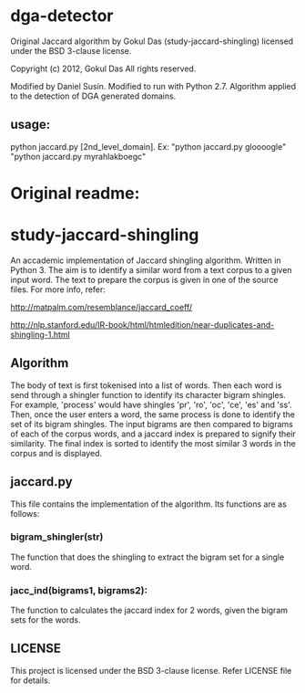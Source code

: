 dga-detector
============
Original Jaccard algorithm by Gokul Das (study-jaccard-shingling) licensed under the BSD 3-clause license.

Copyright (c) 2012, Gokul Das
All rights reserved.

Modified by Daniel Susín.
Modified to run with Python 2.7.
Algorithm applied to the detection of DGA generated domains.

usage: 
------
python jaccard.py [2nd_level_domain]. Ex: "python jaccard.py gloooogle" "python jaccard.py myrahlakboegc"





Original readme:
===============

study-jaccard-shingling
===============

An accademic implementation of Jaccard shingling algorithm. Written in Python 3. The aim is to identify a similar word from a text corpus to a given input word. The text to prepare the corpus is given in one of the source files. For more info, refer:

http://matpalm.com/resemblance/jaccard_coeff/

http://nlp.stanford.edu/IR-book/html/htmledition/near-duplicates-and-shingling-1.html

Algorithm
---------

The body of text is first tokenised into a list of words. Then each word is send through a shingler function to identify its character bigram shingles. For example, 'process' would have shingles 'pr', 'ro', 'oc', 'ce', 'es' and 'ss'. Then, once the user enters a word, the same process is done to identify the set of its bigram shingles. The input bigrams are then compared to bigrams of each of the corpus words, and a jaccard index is prepared to signify their similarity. The final index is sorted to identify the most similar 3 words in the corpus and is displayed.  

jaccard.py
-----------
This file contains the implementation of the algorithm. Its functions are as follows:

### bigram_shingler(str)
The function that does the shingling to extract the bigram set for a single word.

### jacc_ind(bigrams1, bigrams2):
The function to calculates the jaccard index for 2 words, given the bigram sets for the words.

LICENSE
-------
This project is licensed under the BSD 3-clause license. Refer LICENSE file for details.
